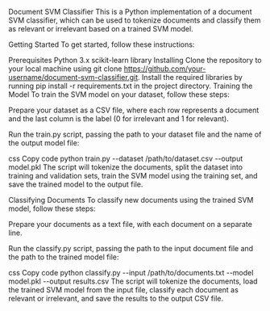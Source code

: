 Document SVM Classifier
This is a Python implementation of a document SVM classifier, which can be used to tokenize documents and classify them as relevant or irrelevant based on a trained SVM model.

Getting Started
To get started, follow these instructions:

Prerequisites
Python 3.x
scikit-learn library
Installing
Clone the repository to your local machine using git clone https://github.com/your-username/document-svm-classifier.git.
Install the required libraries by running pip install -r requirements.txt in the project directory.
Training the Model
To train the SVM model on your dataset, follow these steps:

Prepare your dataset as a CSV file, where each row represents a document and the last column is the label (0 for irrelevant and 1 for relevant).

Run the train.py script, passing the path to your dataset file and the name of the output model file:

css
Copy code
python train.py --dataset /path/to/dataset.csv --output model.pkl
The script will tokenize the documents, split the dataset into training and validation sets, train the SVM model using the training set, and save the trained model to the output file.

Classifying Documents
To classify new documents using the trained SVM model, follow these steps:

Prepare your documents as a text file, with each document on a separate line.

Run the classify.py script, passing the path to the input document file and the path to the trained model file:

css
Copy code
python classify.py --input /path/to/documents.txt --model model.pkl --output results.csv
The script will tokenize the documents, load the trained SVM model from the input file, classify each document as relevant or irrelevant, and save the results to the output CSV file.
